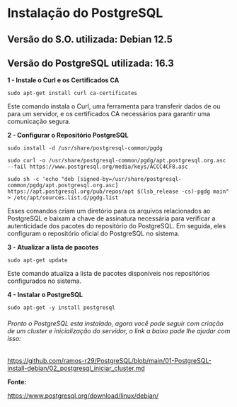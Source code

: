 <h1>Instalação do PostgreSQL</h1>
<h2>Versão do S.O. utilizada: Debian 12.5</h2>
<h2>Versão do PostgreSQL utilizada: 16.3</h2>

**1 - Instale o Curl e os Certificados CA**

```shell
sudo apt-get install curl ca-certificates
```

Este comando instala o Curl, uma ferramenta para transferir dados de ou para um servidor, e os certificados CA necessários para garantir uma comunicação segura.

**2 - Configurar o Repositório PostgreSQL**


```shell
sudo install -d /usr/share/postgresql-common/pgdg

```


```shell
sudo curl -o /usr/share/postgresql-common/pgdg/apt.postgresql.org.asc --fail https://www.postgresql.org/media/keys/ACCC4CF8.asc

```

```shell
sudo sh -c 'echo "deb [signed-by=/usr/share/postgresql-common/pgdg/apt.postgresql.org.asc] https://apt.postgresql.org/pub/repos/apt $(lsb_release -cs)-pgdg main" > /etc/apt/sources.list.d/pgdg.list

```

Esses comandos criam um diretório para os arquivos relacionados ao PostgreSQL e baixam a chave de assinatura necessária para verificar a autenticidade dos pacotes do repositório do PostgreSQL. Em seguida, eles configuram o repositório oficial do PostgreSQL no sistema.

**3 - Atualizar a lista de pacotes**


```shell
sudo apt-get update

```

Este comando atualiza a lista de pacotes disponíveis nos repositórios configurados no sistema.

**4 - Instalar o PostgreSQL**


```shell
sudo apt-get -y install postgresql

```

<h6>Pronto o PostgreSQL esta instalado, agora você pode seguir com criação de um cluster e inicialização do servidor, o link a baixo pode lhe ajudar com isso: </h6>

https://github.com/ramos-r29/PostgreSQL/blob/main/01-PostgreSQL-install-debian/02_postgresql_iniciar_cluster.md

**Fonte:**

https://www.postgresql.org/download/linux/debian/

